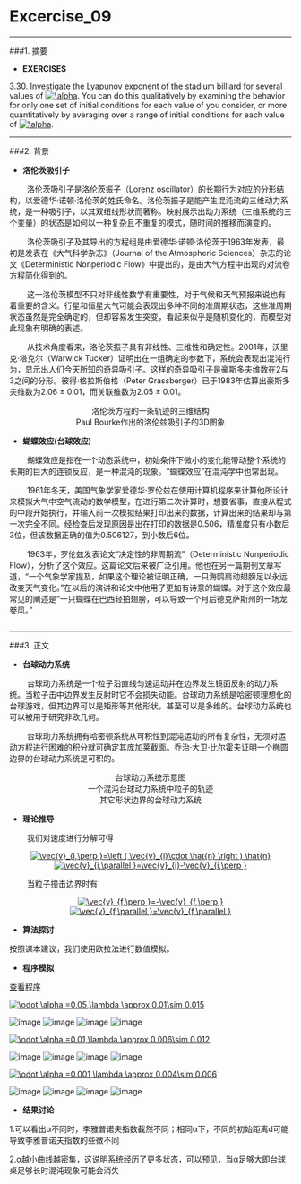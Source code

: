 ﻿# Excercise_09


---
###1. 摘要
* **EXERCISES**

3.30. Investigate the Lyapunov exponent of the stadium billiard for several values of <a href="http://www.codecogs.com/eqnedit.php?latex=\alpha" target="_blank"><img src="http://latex.codecogs.com/gif.latex?\alpha" title="\alpha" /></a>. You can do this qualitatively by examining the behavior for only one set of initial conditions for each value of  you consider, or more quantitatively by averaging over a range of initial conditions for each value of <a href="http://www.codecogs.com/eqnedit.php?latex=\alpha" target="_blank"><img src="http://latex.codecogs.com/gif.latex?\alpha" title="\alpha" /></a>.


---
###2. 背景
* **洛伦茨吸引子**

&nbsp;&nbsp;&nbsp;&nbsp;&nbsp;&nbsp;&nbsp;&nbsp;洛伦茨吸引子是洛伦茨振子（Lorenz oscillator）的长期行为对应的分形结构，以爱德华·诺顿·洛伦茨的姓氏命名。洛伦茨振子是能产生混沌流的三维动力系统，是一种吸引子，以其双纽线形状而著称。映射展示出动力系统（三维系统的三个变量）的状态是如何以一种复杂且不重复的模式，随时间的推移而演变的。

&nbsp;&nbsp;&nbsp;&nbsp;&nbsp;&nbsp;&nbsp;&nbsp;洛伦茨吸引子及其导出的方程组是由爱德华·诺顿·洛伦茨于1963年发表，最初是发表在《大气科学杂志》（Journal of the Atmospheric Sciences）杂志的论文《Deterministic Nonperiodic Flow》中提出的，是由大气方程中出现的对流卷方程简化得到的。

&nbsp;&nbsp;&nbsp;&nbsp;&nbsp;&nbsp;&nbsp;&nbsp;这一洛伦茨模型不只对非线性数学有重要性，对于气候和天气预报来说也有着重要的含义。行星和恒星大气可能会表现出多种不同的准周期状态，这些准周期状态虽然是完全确定的，但却容易发生突变，看起来似乎是随机变化的，而模型对此现象有明确的表述。

&nbsp;&nbsp;&nbsp;&nbsp;&nbsp;&nbsp;&nbsp;&nbsp;从技术角度看来，洛伦茨振子具有非线性、三维性和确定性。2001年，沃里克·塔克尔（Warwick Tucker）证明出在一组确定的参数下，系统会表现出混沌行为，显示出人们今天所知的奇异吸引子。这样的奇异吸引子是豪斯多夫维数在2与3之间的分形。彼得·格拉斯伯格（Peter Grassberger）已于1983年估算出豪斯多夫维数为2.06 ± 0.01，而关联维数为2.05 ± 0.01。

<div align=center>
<img src="https://github.com/ACGNnsj/compuational_physics_N2014301020001/blob/master/Excercise_09/1.gif?raw=true" alt="" title="" />
</div>

<div align=center>
<img src="https://github.com/ACGNnsj/compuational_physics_N2014301020001/blob/master/Excercise_09/Free-Converter.com-lorenz_attractor_boxed-12480943.png?raw=true" alt="" title="" />
</div>

<div align=center>
洛伦茨方程的一条轨迹的三维结构
</div>

<div align=center>
<img src="https://github.com/ACGNnsj/compuational_physics_N2014301020001/blob/master/Excercise_09/1.jpg?raw=true" alt="" title="" />
</div>

<div align=center>
Paul Bourke作出的洛伦兹吸引子的3D图象
</div>

* **蝴蝶效应(台球效应)**

&nbsp;&nbsp;&nbsp;&nbsp;&nbsp;&nbsp;&nbsp;&nbsp;蝴蝶效应是指在一个动态系统中，初始条件下微小的变化能带动整个系统的长期的巨大的连锁反应，是一种混沌的现象。“蝴蝶效应”在混沌学中也常出现。

&nbsp;&nbsp;&nbsp;&nbsp;&nbsp;&nbsp;&nbsp;&nbsp;1961年冬天，美国气象学家爱德华·罗伦兹在使用计算机程序来计算他所设计来模拟大气中空气流动的数学模型，在进行第二次计算时，想要省事，直接从程式的中段开始执行，并输入前一次模拟结果打印出来的数据，计算出来的结果却与第一次完全不同。经检查后发现原因是出在打印的数据是0.506，精准度只有小数后3位，但该数据正确的值为0.506127，到小数后6位。

&nbsp;&nbsp;&nbsp;&nbsp;&nbsp;&nbsp;&nbsp;&nbsp;1963年，罗伦兹发表论文“决定性的非周期流”（Deterministic Nonperiodic Flow），分析了这个效应。这篇论文后来被广泛引用。他也在另一篇期刊文章写道，“一个气象学家提及，如果这个理论被证明正确，一只海鸥扇动翅膀足以永远改变天气变化。”在以后的演讲和论文中他用了更加有诗意的蝴蝶。对于这个效应最常见的阐述是“一只蝴蝶在巴西轻拍翅膀，可以导致一个月后德克萨斯州的一场龙卷风。”

<div align=center>
<img src="https://github.com/ACGNnsj/compuational_physics_N2014301020001/blob/master/Excercise_09/Sensitive-dependency.svg.png?raw=true" alt="" title="" />
</div>

<div align=center>
<img src="https://github.com/ACGNnsj/compuational_physics_N2014301020001/blob/master/Excercise_09/c5b7fc24b899a901bf7055c61c950a7b0308f505.jpg?raw=true" alt="" title="" />
</div>

---
###3. 正文

* **台球动力系统**

&nbsp;&nbsp;&nbsp;&nbsp;&nbsp;&nbsp;&nbsp;&nbsp;台球动力系统是一个粒子沿直线匀速运动并在边界发生镜面反射的动力系统。当粒子击中边界发生反射时它不会损失动能。台球动力系统是哈密顿理想化的台球游戏，但其边界可以是矩形等其他形状，甚至可以是多维的。台球动力系统也可以被用于研究非欧几何。

&nbsp;&nbsp;&nbsp;&nbsp;&nbsp;&nbsp;&nbsp;&nbsp;台球动力系统拥有哈密顿系统从可积性到混沌运动的所有复杂性，无须对运动方程进行困难的积分就可确定其庞加莱截面。乔治·大卫·比尔霍夫证明一个椭圆边界的台球动力系统是可积的。

<div align=center>
<img src="https://github.com/ACGNnsj/compuational_physics_N2014301020001/blob/master/Excercise_09/maxresdefault.jpg?raw=true" alt="" title="" />
</div>

<div align=center>
 台球动力系统示意图
</div>

<div align=center>
<img src="https://github.com/ACGNnsj/compuational_physics_N2014301020001/blob/master/Excercise_09/longorbit.jpg" alt="" title="" />
</div>

<div align=center>
一个混沌台球动力系统中粒子的轨迹
</div>

<div align=center>
<img src="https://github.com/ACGNnsj/compuational_physics_N2014301020001/blob/master/Excercise_09/4-Figure4-1.png?raw=true" alt="" title="" />
</div>

<div align=center>
 其它形状边界的台球动力系统
</div>

* **理论推导**

&nbsp;&nbsp;&nbsp;&nbsp;&nbsp;&nbsp;&nbsp;&nbsp;我们对速度进行分解可得

<div align=center>
<a href="http://www.codecogs.com/eqnedit.php?latex=\vec{v}_{i,\perp&space;}=\left&space;(&space;\vec{v}_{i}\cdot&space;\hat{n}&space;\right&space;)&space;\hat{n}" target="_blank"><img src="http://latex.codecogs.com/gif.latex?\vec{v}_{i,\perp&space;}=\left&space;(&space;\vec{v}_{i}\cdot&space;\hat{n}&space;\right&space;)&space;\hat{n}" title="\vec{v}_{i,\perp }=\left ( \vec{v}_{i}\cdot \hat{n} \right ) \hat{n}" /></a>
</div>


<div align=center>
<a href="http://www.codecogs.com/eqnedit.php?latex=\vec{v}_{i,\parallel&space;}=\vec{v}_{i}-\vec{v}_{i,\perp&space;}" target="_blank"><img src="http://latex.codecogs.com/gif.latex?\vec{v}_{i,\parallel&space;}=\vec{v}_{i}-\vec{v}_{i,\perp&space;}" title="\vec{v}_{i,\parallel }=\vec{v}_{i}-\vec{v}_{i,\perp }" /></a>
</div>

&nbsp;&nbsp;&nbsp;&nbsp;&nbsp;&nbsp;&nbsp;&nbsp;当粒子撞击边界时有

<div align=center>
<a href="http://www.codecogs.com/eqnedit.php?latex=\vec{v}_{f,\perp&space;}=-\vec{v}_{f,\perp&space;}" target="_blank"><img src="http://latex.codecogs.com/gif.latex?\vec{v}_{f,\perp&space;}=-\vec{v}_{f,\perp&space;}" title="\vec{v}_{f,\perp }=-\vec{v}_{f,\perp }" /></a>
</div>

<div align=center>
<a href="http://www.codecogs.com/eqnedit.php?latex=\vec{v}_{f,\parallel&space;}=\vec{v}_{f,\parallel&space;}" target="_blank"><img src="http://latex.codecogs.com/gif.latex?\vec{v}_{f,\parallel&space;}=\vec{v}_{f,\parallel&space;}" title="\vec{v}_{f,\parallel }=\vec{v}_{f,\parallel }" /></a>
</div>

* **算法探讨**

按照课本建议，我们使用欧拉法进行数值模拟。

* **程序模拟**

[查看程序](https://github.com/ACGNnsj/compuational_physics_N2014301020001/blob/master/Excercise_09/Exercise_09.py)

<a href="http://www.codecogs.com/eqnedit.php?latex=\odot&space;\alpha&space;=0.05,\lambda&space;\approx&space;0.01\sim&space;0.015" target="_blank"><img src="http://latex.codecogs.com/gif.latex?\odot&space;\alpha&space;=0.05,\lambda&space;\approx&space;0.01\sim&space;0.015" title="\odot \alpha =0.05,\lambda \approx 0.01\sim 0.015" /></a>

![image](https://github.com/ACGNnsj/compuational_physics_N2014301020001/blob/master/Excercise_09/figure3-1.png?raw=true)
![image](https://github.com/ACGNnsj/compuational_physics_N2014301020001/blob/master/Excercise_09/figure3-2.png?raw=true)
![image](https://github.com/ACGNnsj/compuational_physics_N2014301020001/blob/master/Excercise_09/figure3-3.png?raw=true)
![image](https://github.com/ACGNnsj/compuational_physics_N2014301020001/blob/master/Excercise_09/figure3-4.png?raw=true)

<a href="http://www.codecogs.com/eqnedit.php?latex=\odot&space;\alpha&space;=0.01,\lambda&space;\approx&space;0.006\sim&space;0.012" target="_blank"><img src="http://latex.codecogs.com/gif.latex?\odot&space;\alpha&space;=0.01,\lambda&space;\approx&space;0.006\sim&space;0.012" title="\odot \alpha =0.01,\lambda \approx 0.006\sim 0.012" /></a>

![image](https://github.com/ACGNnsj/compuational_physics_N2014301020001/blob/master/Excercise_09/figure1-1.png?raw=true)
![image](https://github.com/ACGNnsj/compuational_physics_N2014301020001/blob/master/Excercise_09/figure1-2.png?raw=true)
![image](https://github.com/ACGNnsj/compuational_physics_N2014301020001/blob/master/Excercise_09/figure1-3.png?raw=true)
![image](https://github.com/ACGNnsj/compuational_physics_N2014301020001/blob/master/Excercise_09/figure1-4.png?raw=true)

<a href="http://www.codecogs.com/eqnedit.php?latex=\odot&space;\alpha&space;=0.001,\lambda&space;\approx&space;0.004\sim&space;0.006" target="_blank"><img src="http://latex.codecogs.com/gif.latex?\odot&space;\alpha&space;=0.001,\lambda&space;\approx&space;0.004\sim&space;0.006" title="\odot \alpha =0.001,\lambda \approx 0.004\sim 0.006" /></a>

![image](https://github.com/ACGNnsj/compuational_physics_N2014301020001/blob/master/Excercise_09/figure2-1.png?raw=true)
![image](https://github.com/ACGNnsj/compuational_physics_N2014301020001/blob/master/Excercise_09/figure2-2.png?raw=true)
![image](https://github.com/ACGNnsj/compuational_physics_N2014301020001/blob/master/Excercise_09/figure2-3.png?raw=true)
![image](https://github.com/ACGNnsj/compuational_physics_N2014301020001/blob/master/Excercise_09/figure2-4.png?raw=true)

* **结果讨论**

1.可以看出α不同时，李雅普诺夫指数截然不同；相同α下，不同的初始距离d可能导致李雅普诺夫指数的些微不同

2.α越小曲线越密集，这说明系统经历了更多状态，可以预见，当α足够大即台球桌足够长时混沌现象可能会消失
